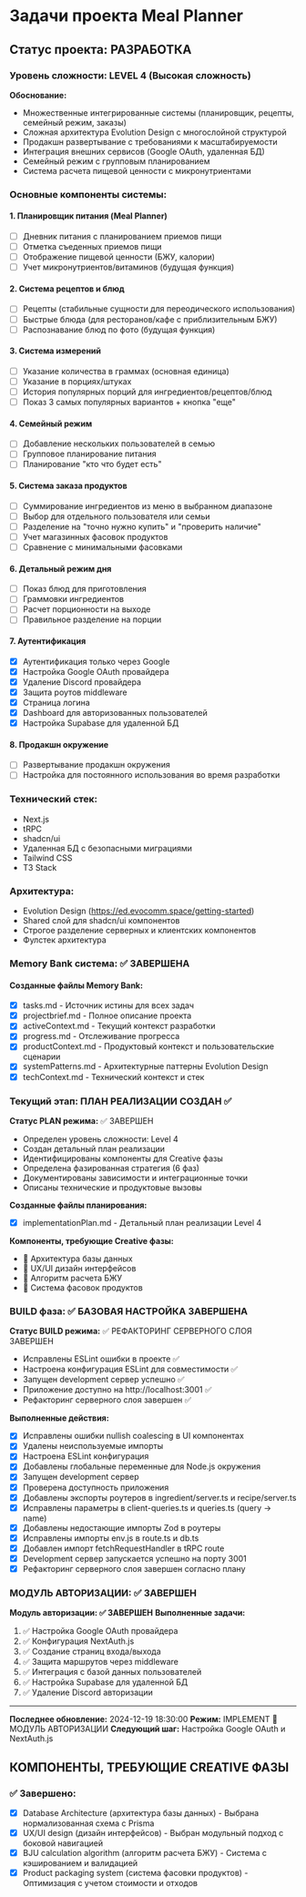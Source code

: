 # Задачи проекта Meal Planner

## Статус проекта: РАЗРАБОТКА

### Уровень сложности: LEVEL 4 (Высокая сложность)
**Обоснование:**
- Множественные интегрированные системы (планировщик, рецепты, семейный режим, заказы)
- Сложная архитектура Evolution Design с многослойной структурой
- Продакшн развертывание с требованиями к масштабируемости
- Интеграция внешних сервисов (Google OAuth, удаленная БД)
- Семейный режим с групповым планированием
- Система расчета пищевой ценности с микронутриентами

### Основные компоненты системы:

#### 1. Планировщик питания (Meal Planner)
- [ ] Дневник питания с планированием приемов пищи
- [ ] Отметка съеденных приемов пищи
- [ ] Отображение пищевой ценности (БЖУ, калории)
- [ ] Учет микронутриентов/витаминов (будущая функция)

#### 2. Система рецептов и блюд
- [ ] Рецепты (стабильные сущности для переодического использования)
- [ ] Быстрые блюда (для ресторанов/кафе с приблизительным БЖУ)
- [ ] Распознавание блюд по фото (будущая функция)

#### 3. Система измерений
- [ ] Указание количества в граммах (основная единица)
- [ ] Указание в порциях/штуках
- [ ] История популярных порций для ингредиентов/рецептов/блюд
- [ ] Показ 3 самых популярных вариантов + кнопка "еще"

#### 4. Семейный режим
- [ ] Добавление нескольких пользователей в семью
- [ ] Групповое планирование питания
- [ ] Планирование "кто что будет есть"

#### 5. Система заказа продуктов
- [ ] Суммирование ингредиентов из меню в выбранном диапазоне
- [ ] Выбор для отдельного пользователя или семьи
- [ ] Разделение на "точно нужно купить" и "проверить наличие"
- [ ] Учет магазинных фасовок продуктов
- [ ] Сравнение с минимальными фасовками

#### 6. Детальный режим дня
- [ ] Показ блюд для приготовления
- [ ] Граммовки ингредиентов
- [ ] Расчет порционности на выходе
- [ ] Правильное разделение на порции

#### 7. Аутентификация
- [x] Аутентификация только через Google
- [x] Настройка Google OAuth провайдера
- [x] Удаление Discord провайдера
- [x] Защита роутов middleware
- [x] Страница логина
- [x] Dashboard для авторизованных пользователей
- [x] Настройка Supabase для удаленной БД

#### 8. Продакшн окружение
- [ ] Развертывание продакшн окружения
- [ ] Настройка для постоянного использования во время разработки

### Технический стек:
- Next.js
- tRPC
- shadcn/ui
- Удаленная БД с безопасными миграциями
- Tailwind CSS
- T3 Stack

### Архитектура:
- Evolution Design (https://ed.evocomm.space/getting-started)
- Shared слой для shadcn/ui компонентов
- Строгое разделение серверных и клиентских компонентов
- Фулстек архитектура

### Memory Bank система: ✅ ЗАВЕРШЕНА

#### Созданные файлы Memory Bank:
- [x] tasks.md - Источник истины для всех задач
- [x] projectbrief.md - Полное описание проекта
- [x] activeContext.md - Текущий контекст разработки
- [x] progress.md - Отслеживание прогресса
- [x] productContext.md - Продуктовый контекст и пользовательские сценарии
- [x] systemPatterns.md - Архитектурные паттерны Evolution Design
- [x] techContext.md - Технический контекст и стек

### Текущий этап: ПЛАН РЕАЛИЗАЦИИ СОЗДАН ✅

**Статус PLAN режима:** ✅ ЗАВЕРШЕН
- Определен уровень сложности: Level 4
- Создан детальный план реализации
- Идентифицированы компоненты для Creative фазы
- Определена фазированная стратегия (6 фаз)
- Документированы зависимости и интеграционные точки
- Описаны технические и продуктовые вызовы

**Созданные файлы планирования:**
- [x] implementationPlan.md - Детальный план реализации Level 4

**Компоненты, требующие Creative фазы:**
- 🎨 Архитектура базы данных
- 🎨 UX/UI дизайн интерфейсов
- 🎨 Алгоритм расчета БЖУ
- 🎨 Система фасовок продуктов

### BUILD фаза: ✅ БАЗОВАЯ НАСТРОЙКА ЗАВЕРШЕНА

**Статус BUILD режима:** ✅ РЕФАКТОРИНГ СЕРВЕРНОГО СЛОЯ ЗАВЕРШЕН
- Исправлены ESLint ошибки в проекте ✅
- Настроена конфигурация ESLint для совместимости ✅
- Запущен development сервер успешно ✅
- Приложение доступно на http://localhost:3001 ✅
- Рефакторинг серверного слоя завершен ✅

**Выполненные действия:**
- [x] Исправлены ошибки nullish coalescing в UI компонентах
- [x] Удалены неиспользуемые импорты
- [x] Настроена ESLint конфигурация
- [x] Добавлены глобальные переменные для Node.js окружения
- [x] Запущен development сервер
- [x] Проверена доступность приложения
- [x] Добавлены экспорты роутеров в ingredient/server.ts и recipe/server.ts
- [x] Исправлены параметры в client-queries.ts и queries.ts (query → name)
- [x] Добавлены недостающие импорты Zod в роутеры
- [x] Исправлены импорты env.js в route.ts и db.ts
- [x] Добавлен импорт fetchRequestHandler в tRPC route
- [x] Development сервер запускается успешно на порту 3001
- [x] Рефакторинг серверного слоя завершен согласно плану

### МОДУЛЬ АВТОРИЗАЦИИ: ✅ ЗАВЕРШЕН

**Модуль авторизации: ✅ ЗАВЕРШЕН**
**Выполненные задачи:**
1. ✅ Настройка Google OAuth провайдера
2. ✅ Конфигурация NextAuth.js
3. ✅ Создание страниц входа/выхода
4. ✅ Защита маршрутов через middleware
5. ✅ Интеграция с базой данных пользователей
6. ✅ Настройка Supabase для удаленной БД
7. ✅ Удаление Discord авторизации

---

**Последнее обновление:** 2024-12-19 18:30:00
**Режим:** IMPLEMENT 🚀 МОДУЛЬ АВТОРИЗАЦИИ
**Следующий шаг:** Настройка Google OAuth и NextAuth.js

## КОМПОНЕНТЫ, ТРЕБУЮЩИЕ CREATIVE ФАЗЫ

### ✅ Завершено:
- [x] Database Architecture (архитектура базы данных) - Выбрана нормализованная схема с Prisma
- [x] UX/UI design (дизайн интерфейсов) - Выбран модульный подход с боковой навигацией
- [x] BJU calculation algorithm (алгоритм расчета БЖУ) - Система с кэшированием и валидацией
- [x] Product packaging system (система фасовки продуктов) - Оптимизация с учетом стоимости и отходов